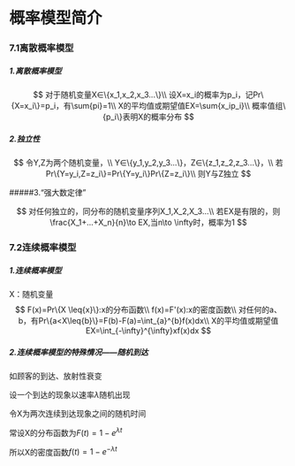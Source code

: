 # 概率模型简介



### 7.1离散概率模型

##### 1.离散概率模型

$$
对于随机变量X∈\{x_1,x_2,x_3...\}\\
设X=x_i的概率为p_i，记Pr\{X=x_i\}=p_i，有\sum{pi}=1\\
X的平均值或期望值EX=\sum{x_ip_i}\\
概率值组\{p_i\}表明X的概率分布
$$

##### 2.独立性

$$
令Y,Z为两个随机变量，\\
Y∈\{y_1,y_2,y_3...\}，Z∈\{z_1,z_2,z_3...\}，\\
若Pr\{Y=y_i,Z=z_i\}=Pr\{Y=y_i\}Pr\{Z=z_i\}\\
则Y与Z独立
$$

#####3.“强大数定律”

$$
对任何独立的，同分布的随机变量序列X_1,X_2,X_3...\\
若EX是有限的，则\frac{X_1+...+X_n}{n}\to EX,当n\to \infty时，概率为1
$$



### 7.2连续概率模型

##### 1.连续概率模型

X：随机变量
$$
F(x)=Pr\{X \leq{x}\}:x的分布函数\\
f(x)=F'(x):x的密度函数\\
对任何的a、b，有Pr\{a<X\leq{b}\}=F(b)-F(a)=\int_{a}^{b}f(x)dx\\
X的平均值或期望值EX=\int_{-\infty}^{\infty}xf(x)dx
$$

##### 2.连续概率模型的特殊情况——随机到达

如顾客的到达、放射性衰变

设一个到达的现象以速率$\lambda$随机出现

令X为两次连续到达现象之间的随机时间

常设X的分布函数为$F(t)=1-e^{\lambda t}$

所以X的密度函数$f(t)=1-e^{-\lambda t}$





​	